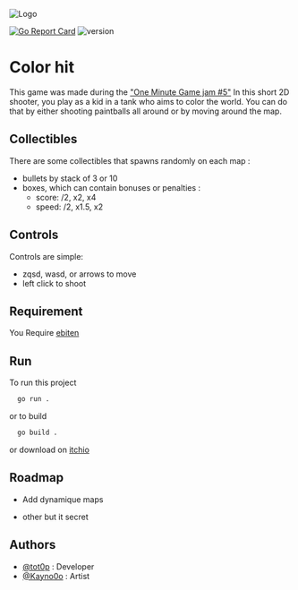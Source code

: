 
![Logo](https://img.itch.zone/aW1nLzgwNzcxNjIucG5n/original/bMRdp3.png)


[![Go Report Card](https://goreportcard.com/badge/github.com/tot0p/ColorHit)](https://goreportcard.com/report/github.com/tot0p/ColorHit)
![version](https://img.shields.io/github/go-mod/go-version/tot0p/ColorHit?style=plastic)

# Color hit

This game was made during the ["One Minute Game jam #5"](https://itch.io/jam/one-minute-game-jam-5)
In this short 2D shooter, you play as a kid in a tank who aims to color the world.
You can do that by either shooting paintballs all around or by moving around the map.
## Collectibles

There are some collectibles that spawns randomly on each map :
- bullets by stack of 3 or 10
- boxes, which can contain bonuses or penalties :
    - score: /2, x2, x4
    - speed: /2, x1.5, x2
##  Controls

Controls are simple:
- zqsd, wasd, or arrows to move
- left click to shoot
## Requirement

You Require [ebiten](https://ebiten.org/)
    
## Run

To run this project

```bash
  go run .
```

or to build

```bash
  go build .
```

or download on [itchio](https://kaynooo.itch.io/color-hit)
## Roadmap

- Add dynamique maps

- other but it secret


## Authors

- [@tot0p](https://www.github.com/tot0p) : Developer
- [@Kayno0o](https://github.com/Kayno0o) : Artist

